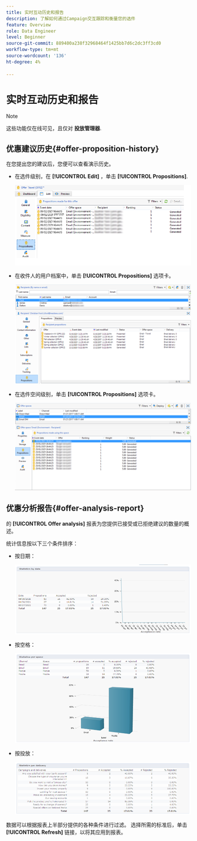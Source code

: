 ```yaml
---
title: 实时互动历史和报告
description: 了解如何通过Campaign交互跟踪和衡量您的选件
feature: Overview
role: Data Engineer
level: Beginner
source-git-commit: 889400a238f32968464f1425bb7d6c2dc3ff3cd0
workflow-type: tm+mt
source-wordcount: '136'
ht-degree: 4%

---
```


# 实时互动历史和报告

>[!NOTE]
>
>这些功能仅在线可见，且仅对 **投放管理器**.

## 优惠建议历史{#offer-proposition-history}

在您提出您的建议后，您便可以查看演示历史。

* 在选件级别，在 **[!UICONTROL Edit]** ，单击 **[!UICONTROL Propositions]**.

   ![](assets/offer_followup_006.png)

* 在收件人的用户档案中，单击 **[!UICONTROL Propositions]** 选项卡。

   ![](assets/offer_followup_002.png)

* 在选件空间级别，单击 **[!UICONTROL Propositions]** 选项卡。

   ![](assets/offer_space_prop_001_b.png)

## 优惠分析报告{#offer-analysis-report}

的 **[!UICONTROL Offer analysis]** 报表为您提供已接受或已拒绝建议的数量的概述。

统计信息按以下三个条件排序：

* 按日期：

   ![](assets/offer_report_perdate.png)

* 按空格：

   ![](assets/offer_report_perspaces.png)

* 按投放：

   ![](assets/offer_report_perdeliveries.png)

数据可以根据报表上半部分提供的各种条件进行过滤。 选择所需的标准后，单击 **[!UICONTROL Refresh]** 链接，以将其应用到报表。
